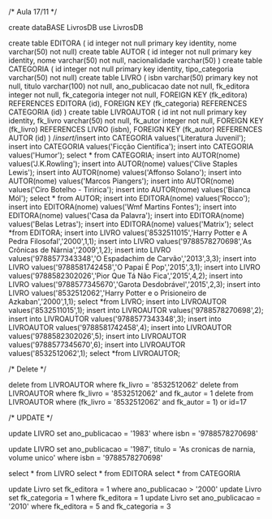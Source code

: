 /* Aula 17/11 */

create dataBASE LivrosDB
use LivrosDB

create table EDITORA
(
    id integer not null primary key identity,
    nome varchar(50) not null)
create table AUTOR
(
    id integer not null primary key identity,
    nome varchar(50) not null,
    nacionalidade varchar(50)
)
create table CATEGORIA
(
    id integer not null primary key identity,
    tipo_categoria varchar(50) not null)
create table LIVRO
(
    isbn varchar(50) primary key not null,
    titulo varchar(100) not null,
    ano_publicacao date not null,
    fk_editora integer not null,
    fk_categoria integer not null,
    FOREIGN KEY (fk_editora) REFERENCES EDITORA (id),
    FOREIGN KEY (fk_categoria) REFERENCES CATEGORIA (id)
)
create table LIVROAUTOR
(
    id int not null primary key identity,
    fk_livro varchar(50) not null,
    fk_autor integer not null,
    FOREIGN KEY (fk_livro) REFERENCES LIVRO (isbn),
    FOREIGN KEY (fk_autor)  REFERENCES AUTOR (id)
)
/*insert*/insert into CATEGORIA values('Literatura Juvenil');
insert into CATEGORIA values('Ficção Científica');
insert into CATEGORIA values('Humor');
select * from CATEGORIA;
insert into AUTOR(nome) values('J.K.Rowling');
insert into AUTOR(nome) values('Clive Staples Lewis');
insert into AUTOR(nome) values('Affonso Solano');
insert into AUTOR(nome) values('Marcos Piangers');
insert into AUTOR(nome) values('Ciro Botelho - Tiririca');
insert into AUTOR(nome) values('Bianca Mól');
select * from AUTOR;
insert into EDITORA(nome) values('Rocco');
insert into EDITORA(nome) values('Wmf Martins Fontes');
insert into EDITORA(nome) values('Casa da Palavra');
insert into EDITORA(nome) values('Belas Letras');
insert into EDITORA(nome) values('Matrix');
select *from EDITORA;
insert into LIVRO values('8532511015','Harry Potter e A Pedra Filosofal','2000',1,1);
insert into LIVRO values('9788578270698','As Crônicas de Nárnia','2009',1,2);
insert into LIVRO values('9788577343348','O Espadachim de Carvão','2013',3,3);
insert into LIVRO values('9788581742458','O Papai É Pop','2015',3,1);
insert into LIVRO values('9788582302026','Pior Que Tá Não Fica','2015',4,2);
insert into LIVRO values('9788577345670','Garota Desdobrável','2015',2,3);
insert into LIVRO values('8532512062','Harry Potter e o Prisioneiro de Azkaban','2000',1,1);
select *from LIVRO;
insert into LIVROAUTOR values('8532511015',1);
insert into LIVROAUTOR values('9788578270698',2);
insert into LIVROAUTOR values('9788577343348',3);
insert into LIVROAUTOR values('9788581742458',4);
insert into LIVROAUTOR values('9788582302026',5);
insert into LIVROAUTOR values('9788577345670',6);
insert into LIVROAUTOR values('8532512062',1);
select *from LIVROAUTOR;

/* Delete */

delete from LIVROAUTOR where fk_livro = '8532512062'
delete from LIVROAUTOR where fk_livro = '8532512062' and fk_autor = 1
delete from LIVROAUTOR where (fk_livro = '8532512062' and fk_autor = 1) or id=17

/* UPDATE */

update LIVRO set ano_publicacao = '1983' where isbn = '9788578270698'

update LIVRO set ano_publicacao = '1987', titulo = 'As cronicas de narnia, volume unico' where isbn = '9788578270698'

select * from LIVRO
select * from EDITORA
select * from CATEGORIA

update Livro set fk_editora = 1 where ano_publicacao > '2000'
update Livro set fk_categoria = 1 where fk_editora = 1
update Livro set ano_publicacao = '2010' where fk_editora = 5 and fk_categoria = 3